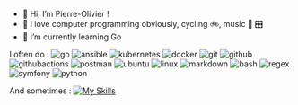 - 👋 Hi, I’m Pierre-Olivier !
- 👀 I love computer programming obviously, cycling :bike:, music :guitar: :control_knobs:
- 🌱 I’m currently learning Go

I often do :
![go](https://img.shields.io/badge/-go-grey?logo=go)
![ansible](https://img.shields.io/badge/-ansible-grey?logo=ansible)
![kubernetes](https://img.shields.io/badge/-kubernetes-grey?logo=kubernetes)
![docker](https://img.shields.io/badge/-docker-grey?logo=docker)
![git](https://img.shields.io/badge/-git-grey?logo=git)
![github](https://img.shields.io/badge/-github-grey?logo=github)
![githubactions](https://img.shields.io/badge/-githubactions-grey?logo=githubactions)
![postman](https://img.shields.io/badge/-postman-grey?logo=postman)
![ubuntu](https://img.shields.io/badge/-ubuntu-grey?logo=ubuntu)
![linux](https://img.shields.io/badge/-linux-grey?logo=linux)
![markdown](https://img.shields.io/badge/-markdown-grey?logo=markdown)
![bash](https://img.shields.io/badge/-bash-grey?logo=bash)
![regex](https://img.shields.io/badge/-regex-grey?logo=regex)
![symfony](https://img.shields.io/badge/-symfony-grey?logo=symfony)
![python](https://img.shields.io/badge/-python-grey?logo=python)

And sometimes :
[![My Skills](https://skillicons.dev/icons?i=html,js,css,ts,angular,nextjs,react,gitlab,postgres,mysql,nodejs,npm,stackoverflow,unity,arduino,raspberrypi)](https://skillicons.dev)

<!-- cs,dotnet,gcp,sqlite -->

<!---
polouis/polouis is a ✨ special ✨ repository because its `README.md` (this file) appears on your GitHub profile.
You can click the Preview link to take a look at your changes.
--->
